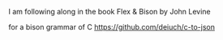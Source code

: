 I am following along in the book Flex & Bison by John Levine 


for a bison grammar of C
https://github.com/deiuch/c-to-json  


